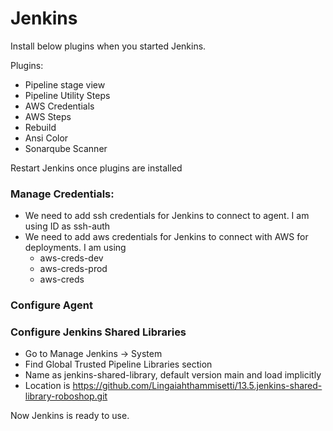 # Jenkins

Install below plugins when you started Jenkins.

Plugins:
* Pipeline stage view
* Pipeline Utility Steps
* AWS Credentials
* AWS Steps
* Rebuild
* Ansi Color
* Sonarqube Scanner

Restart Jenkins once plugins are installed

### Manage Credentials:
* We need to add ssh credentials for Jenkins to connect to agent. I am using ID as ssh-auth
* We need to add aws credentials for Jenkins to connect with AWS for deployments. I am using
    * aws-creds-dev
    * aws-creds-prod
    * aws-creds

### Configure Agent

### Configure Jenkins Shared Libraries
* Go to Manage Jenkins -> System
* Find Global Trusted Pipeline Libraries section
* Name as jenkins-shared-library, default version main and load implicitly
* Location is https://github.com/Lingaiahthammisetti/13.5.jenkins-shared-library-roboshop.git

Now Jenkins is ready to use.
